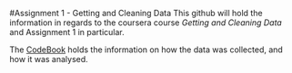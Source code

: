 #Assignment 1 - Getting and Cleaning Data
This github will hold the information in regards to the coursera course _Getting and Cleaning Data_ and Assignment 1 in particular.

The [CodeBook](CodeBook.md) holds the information on how the data was collected, and how it was analysed.

